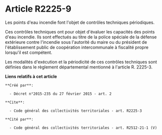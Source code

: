 # Article R2225-9

Les points d'eau incendie font l'objet de contrôles techniques périodiques. 

Ces contrôles techniques ont pour objet d'évaluer les capacités des points d'eau incendie. Ils sont effectués au titre de la
police spéciale de la défense extérieure contre l'incendie sous l'autorité du maire ou du président de l'établissement public
de coopération intercommunale à fiscalité propre lorsqu'il est compétent. 

Les modalités d'exécution et la périodicité de ces contrôles techniques sont définies dans le règlement départemental
mentionné à l'article R. 2225-3.

**Liens relatifs à cet article**

	**Créé par**:

	  - Décret n°2015-235 du 27 février 2015 - art. 2

	**Cite**:

	  - Code général des collectivités territoriales - art. R2225-3

	**Cité par**:

	  - Code général des collectivités territoriales - art. R2512-21-1 (V)
